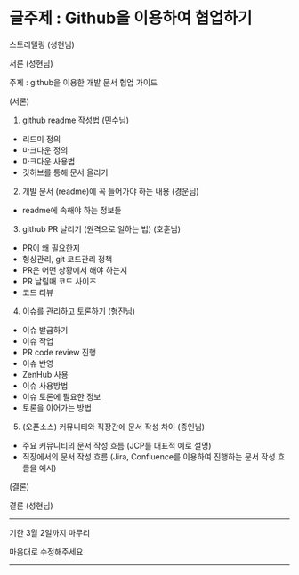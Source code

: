 # 글주제 : Github을 이용하여 협업하기

스토리텔링 (성현님)


서론 (성현님)

주제 : github을 이용한 개발 문서 협업 가이드



(서론)



1. github readme 작성법 (민수님)
 - 리드미 정의
 - 마크다운 정의
 - 마크다운 사용법
 - 깃허브를 통해 문서 올리기
 
2. 개발 문서 (readme)에 꼭 들어가야 하는 내용 (경운님)
 - readme에 속해야 하는 정보들

3. github PR 날리기 (원격으로 일하는 법) (호훈님)
 - PR이 왜 필요한지
 - 형상관리, git 코드관리 정책
 - PR은 어떤 상황에서 해야 하는지
 - PR 날릴때 코드 사이즈
 - 코드 리뷰

4. 이슈를 관리하고 토론하기 (형진님)
 - 이슈 발급하기
 - 이슈 작업
 - PR code review 진행
 - 이슈 반영
 - ZenHub 사용
 - 이슈 사용방법
 - 이슈 토론에 필요한 정보
 - 토론을 이어가는 방법

5. (오픈소스) 커뮤니티와 직장간에 문서 작성 차이 (종인님)
 - 주요 커뮤니티의 문서 작성 흐름 (JCP를 대표적 예로 설명)
 - 직장에서의 문서 작성 흐름 (Jira, Confluence를 이용하여 진행하는 문서 작성 흐름을 예시)



(결론)



결론 (성현님)

---
기한 3월 2일까지 마무리


마음대로 수정해주세요


------
